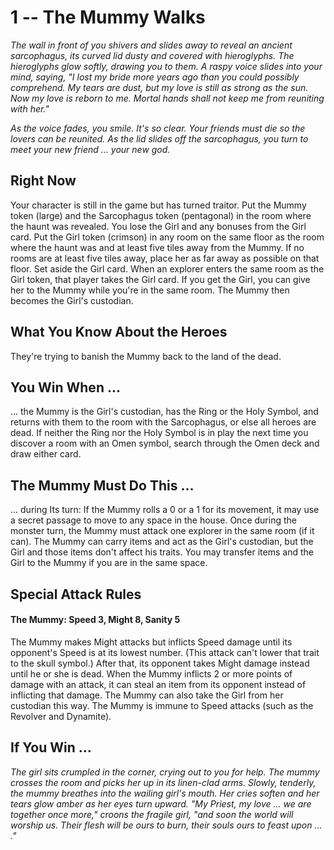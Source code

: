 # 1 -- The Mummy Walks

_The wall in front of you shivers and slides away to reveal an ancient sarcophagus, its curved lid dusty and covered with hieroglyphs. The hieroglyphs glow softly, drawing you to them. A raspy voice slides into your mind, saying, "I lost my bride more years ago than you could possibly comprehend. My tears are dust, but my love is still as strong as the sun. Now my love is reborn to me. Mortal hands shall not keep me from reuniting with her."_

_As the voice fades, you smile. It's so clear. Your friends must die so the lovers can be reunited. As the lid slides off the sarcophagus, you turn to meet your new friend ... your new god._

## Right Now

Your character is still in the game but has turned traitor.
Put the Mummy token (large) and the Sarcophagus token (pentagonal) in the room where the haunt was revealed.
You lose the Girl and any bonuses from the Girl card. Put the Girl token (crimson) in any room on the same floor as the room where the haunt was and at least five tiles away from the Mummy. If no rooms are at least five tiles away, place her as far away as possible on that floor.
Set aside the Girl card. When an explorer enters the same room as the Girl token, that player takes the Girl card.
If you get the Girl, you can give her to the Mummy while you're in the same room. The Mummy then becomes the Girl's custodian.

## What You Know About the Heroes

They're trying to banish the Mummy back to the land of the dead.

## You Win When ...

... the Mummy is the Girl's custodian, has the Ring or the Holy Symbol, and returns with them to the room with the Sarcophagus, or else all heroes are dead. If neither the Ring nor the Holy Symbol is in play the next time you discover a room with an Omen symbol, search through the Omen deck and draw either card.

## The Mummy Must Do This ...
... during Its turn: If the Mummy rolls a 0 or a 1 for its movement, it may use a secret passage to move to any space in the house.
Once during the monster turn, the Mummy must attack one explorer in the same room (if it can).
The Mummy can carry items and act as the Girl's custodian, but the Girl and those items don't affect his traits. You may transfer items and the Girl to the Mummy if you are in the same space.


## Special Attack Rules

#### The Mummy: Speed 3, Might 8, Sanity 5

The Mummy makes Might attacks but inflicts Speed damage until its opponent's Speed is at its lowest number. (This attack can't lower that trait to the skull symbol.) After that, its opponent takes Might damage instead until he or she is dead.
When the Mummy inflicts 2 or more points of damage with an attack, it can steal an item from its opponent instead of inflicting that damage. The Mummy can also take the Girl from her custodian this way.
The Mummy is immune to Speed attacks (such as the Revolver and Dynamite).

## If You Win ...

_The girl sits crumpled in the corner, crying out to you for help. The mummy crosses the room and picks her up in its linen-clad arms. Slowly, tenderly, the mummy breathes into the wailing girl's mouth. Her cries soften and her tears glow amber as her eyes turn upward. "My Priest, my love ... we are together once more," croons the fragile girl, "and soon the world will worship us. Their flesh will be ours to burn, their souls ours to feast upon ... ."_

